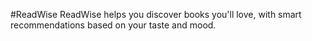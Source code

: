 #ReadWise
ReadWise helps you discover books you'll love, with smart recommendations based on your taste and mood.



